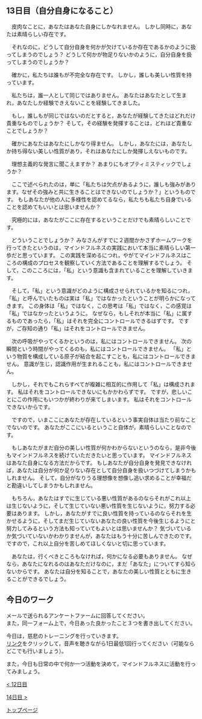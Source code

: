 ## 13日目（自分自身になること）


　皮肉なことに，あなたはあなた自身にしかなれません。
しかし同時に，あなたは素晴らしい存在です。


　それなのに，どうして自分自身を何かが欠けているか存在であるかのように扱ってしまうのでしょう？
どうして何かが物足りないかのように，自分自身を扱ってしまうのでしょうか？


　確かに，私たちは誰もが不完全な存在です。
しかし，誰しも美しい性質を持っています。

　私たちは，誰一人として同じではありません。
あなたはあなたとして生まれ，あなたしか経験できえないことを経験してきました。


　もし，誰しもが同じではないのだとすると，あなたが経験してきたはどれだけ貴重なものでしょうか？
そして，その経験を発揮することは，どれほど貴重なことでしょうか？


　確かにあなたはあなたにしかなり得ません。
しかし，あなたには，あなたしか持ち得ない美しい性質があり，それはあなたにしか発揮しえないものです。


　理想主義的な発言に聞こえますか？
あまりにもオプティミスティックでしょうか？


　ここで述べられたのは，単に「私たちは欠点があるように，誰しも強みがあります。なぜその強みと共に生きることはできないのでしょうか？」というものです。
もしあなたが他の人に多様性を認めてるなら，私たちも私たち自身でいることを認めてもいいとは思いませんか？


　究極的には，あなたがここに存在するということだけでも素晴らしいことです。


　どういうことでしょうか？
みなさんがすでに２週間かかさずホームワークを行ってきたというのは，マインドフルネスの実践において本当に素晴らしい第一歩だと思っています。
この実践を深めるにつれ，やがてマインドフルネスはこころの構成のプロセスを観察していく方法であることを理解するでしょう。
そして，このこころには，「私」という意識も含まれていることを理解していきます。


　そして，「私」という意識がどのように構成させられているかを知るにつれ，「私」と呼んでいたものは実は「私」ではなかったということが明らかになってきます。
この身体は「私」ではなく，この思考は「私」ではなく，この感覚は「私」ではなかったというように。
なぜなら，もしそれが本当に「私」に属するものであったら，「私」はそれを完全にコントロールできるはずです。
ですが，ご存知の通り「私」はそれをコントロールできません。


　次の呼吸がやってくるかというのは，私にはコントロールできません。
次の瞬間という時間がやってくるのも，私にはコントロールできません。
「私」という物質を構成している原子が結合を起こすことも，私にはコントロールできません。
意識が生じ，認識作用が生まれることも，私にはコントロールできません。


　しかし，それでもこれらすべてが複雑に相互的に作用して「私」は構成されます。
私はそれをコントロールできないにもかかわらずです。
ですが，悲しいことにこの作用にもいつかが終わりが来てしまいます。
私はそれをコントロールできないからです。


　ですので，いまここにあなたが存在しているという事実自体は当たり前なことでないのです。
あなたがここにいるということ自体が，素晴らしいことなのです。


　もしあなたがまだ自分の美しい性質が何かわからないというのなら，是非今後もマインドフルネスを続けていただきたいと思っています。
マインドフルネスはあなた自身になる方法だからです。
もしあなたが自分自身を発見できなければ，あなたは自分が何か足りない存在として自分自身を扱いつづけてしまうかもしれません。
そして，自分がなりうる理想像を想像し追い求めることが幸福だと勘違いしてしまうかもしれません。


　もちろん，あなたはすでに生じている悪い性質があるのならそれがこれ以上は生じないように，そして生じていない悪い性質を生じないように，努力する必要はあります。
しかし，あなたがすでに良い性質を持っているのならそれを生かせるように，そしてまだ生じていないあなたの良い性質を今後生じるようにと努力してみるという方法も知っていてもよいとは思いませんか？
気づいているか気づいていないかわかりませんが，あなたはもう十分に苦しんできたのです。
ですので，これ以上自分を苦しめてほしくないと切に思っています。


　あなたは，行くべきところもなければ，何かになる必要もありません。
なぜなら，あなたになれるのはあなただけなのに，まだ「あなた」についてすら知らないからです。
あなたは自分を知ることで，あなたの美しい性質とともに生きることができるでしょう。

## 今日のワーク

メールで送られるアンケートファームに回答してください。  
また，同一フォーム上で，今日あった良かったこと３つを書き出してください。  

今日は，慈悲のトレーニングを行っていきます。  
[リンク](https://drive.google.com/file/d/1kTE3_lcoKIycDihjSJzgNgBffXxgtYId/view?usp=sharing)をクリックして，音声を聴きながら1日最低1回行ってください（可能ならどこでも行いましょう）。  

また，今日も日常の中で何か一つ活動を決めて，マインドフルネスに活動を行ってみましょう。  


[< 12日目](https://hogishima.github.io/mfcbt/program/day12)

[14日目 >](https://hogishima.github.io/mfcbt/program/day14)

[トップページ](https://hogishima.github.io/mfcbt/)


